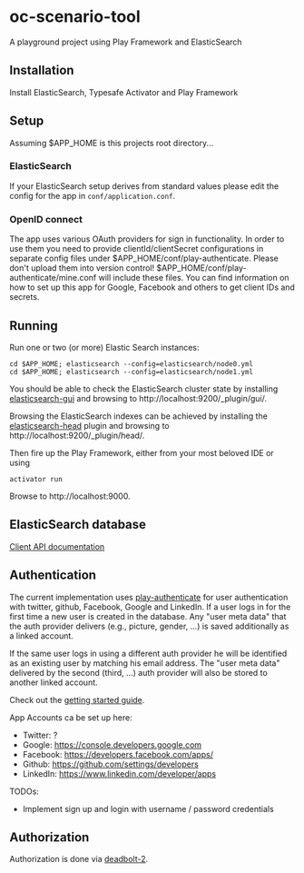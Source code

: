 oc-scenario-tool
================

A playground project using Play Framework and ElasticSearch

Installation
------------

Install ElasticSearch, Typesafe Activator and Play Framework

Setup
-----

Assuming $APP_HOME is this projects root directory...

### ElasticSearch

If your ElasticSearch setup derives from standard values please edit the config for the app in `conf/application.conf`.

### OpenID connect

The app uses various OAuth providers for sign in functionality. In order to use them you need to provide clientId/clientSecret configurations in separate config files under $APP_HOME/conf/play-authenticate. Please don't upload them into version control! $APP_HOME/conf/play-authenticate/mine.conf will include these files. You can find information on how to set up this app for Google, Facebook and others to get client IDs and secrets.

Running
-------

Run one or two (or more) Elastic Search instances:

```
cd $APP_HOME; elasticsearch --config=elasticsearch/node0.yml
cd $APP_HOME; elasticsearch --config=elasticsearch/node1.yml
```

You should be able to check the ElasticSearch cluster state by installing [elasticsearch-gui](https://github.com/jettro/elasticsearch-gui) and browsing to http://localhost:9200/_plugin/gui/.

Browsing the ElasticSearch indexes can be achieved by installing the [elasticsearch-head](http://mobz.github.io/elasticsearch-head/) plugin and browsing to http://localhost:9200/_plugin/head/.

Then fire up the Play Framework, either from your most beloved IDE or using

```
activator run
```

Browse to http://localhost:9000.

ElasticSearch database
----------------------

[Client API documentation](https://www.elastic.co/guide/en/elasticsearch/client/java-api/current/index.html)

Authentication
--------------

The current implementation uses [play-authenticate](http://joscha.github.io/play-authenticate/) for user authentication with twitter, github, Facebook, Google and LinkedIn. If a user logs in for the first time a new user is created in the database. Any "user meta data" that the auth provider delivers (e.g., picture, gender, ...) is saved additionally as a linked account.

If the same user logs in using a different auth provider he will be identified as an existing user by matching his email address. The "user meta data" delivered by the second (third, ...) auth provider will also be stored to another linked account.

Check out the [getting started guide](https://github.com/joscha/play-authenticate/blob/master/samples/java/Getting%20Started.md).

App Accounts ca be set up here:

-	Twitter: ?
-	Google: https://console.developers.google.com
-	Facebook: https://developers.facebook.com/apps/
-	Github: https://github.com/settings/developers
-	LinkedIn: https://www.linkedin.com/developer/apps

TODOs:

-	Implement sign up and login with username / password credentials

Authorization
-------------

Authorization is done via [deadbolt-2](https://github.com/schaloner/deadbolt-2).
